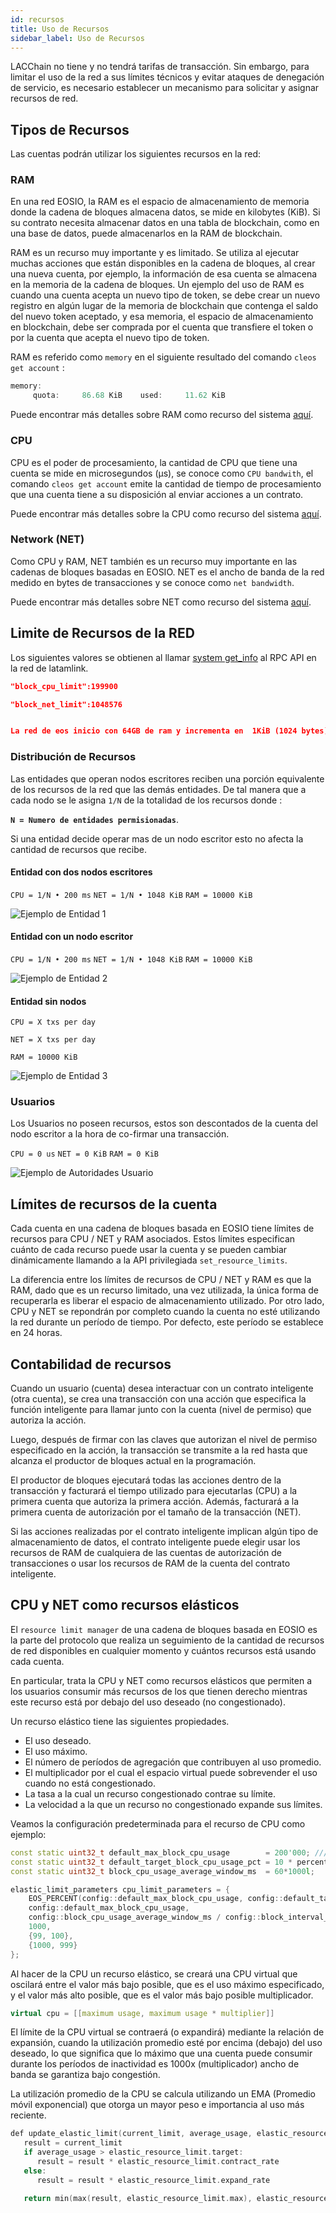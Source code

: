 ```yaml
---
id: recursos
title: Uso de Recursos
sidebar_label: Uso de Recursos
---
```


LACChain no tiene y no tendrá tarifas de transacción. Sin embargo, para limitar el uso de la red a sus límites técnicos y evitar ataques de denegación de servicio, es necesario establecer un mecanismo para solicitar y asignar recursos de red.

## Tipos de Recursos
Las cuentas podrán utilizar los siguientes recursos en la red:

### RAM
En una red EOSIO, la RAM es el espacio de almacenamiento de memoria donde la cadena de bloques almacena datos, se mide en kilobytes (KiB). Si su contrato necesita almacenar datos en una tabla de blockchain, como en una base de datos, puede almacenarlos en la RAM de blockchain.

RAM es un recurso muy importante y es limitado. Se utiliza al ejecutar muchas acciones que están disponibles en la cadena de bloques, al crear una nueva cuenta, por ejemplo, la información de esa cuenta se almacena en la memoria de la cadena de bloques. Un ejemplo del uso de RAM es cuando una cuenta acepta un nuevo tipo de token, se debe crear un nuevo registro en algún lugar de la memoria de blockchain que contenga el saldo del nuevo token aceptado, y esa memoria, el espacio de almacenamiento en blockchain, debe ser comprada por el cuenta que transfiere el token o por la cuenta que acepta el nuevo tipo de token.

RAM es referido como `memory` en el siguiente resultado del comando `cleos get account` : 
```c++
memory: 
     quota:     86.68 KiB    used:     11.62 KiB  
```

Puede encontrar más detalles sobre RAM como recurso del sistema [aquí](https://developers.eos.io/manuals/eosio.contracts/latest/key-concepts/ram).

### CPU
CPU es el poder de procesamiento, la cantidad de CPU que tiene una cuenta se mide en microsegundos (μs), se conoce como `CPU bandwith`, el comando `cleos get account` emite la cantidad de tiempo de procesamiento que una cuenta tiene a su disposición al enviar acciones a un contrato.

Puede encontrar más detalles sobre la CPU como recurso del sistema [aquí](https://developers.eos.io/manuals/eosio.contracts/latest/key-concepts/cpu).

### Network (NET)

Como CPU y RAM, NET también es un recurso muy importante en las cadenas de bloques basadas en EOSIO. NET es el ancho de banda de la red medido en bytes de transacciones y se conoce como `net bandwidth`.

Puede encontrar más detalles sobre NET como recurso del sistema [aquí](https://developers.eos.io/manuals/eosio.contracts/latest/key-concepts/net).


## Limite de Recursos de la RED

Los siguientes valores se obtienen al llamar [system get_info](https://lacchain.eosio.cr/v1/chain/get_info) al RPC API en la red de latamlink.


```json title="CPU limit"
"block_cpu_limit":199900
```

```json title="NET limit"
"block_net_limit":1048576
````

```json title="RAM limit"

La red de eos inicio con 64GB de ram y incrementa en  1KiB (1024 bytes) por día
```

### Distribución de Recursos

Las entidades que operan nodos escritores reciben una porción equivalente de los recursos de la red que las demás entidades. De tal manera que a cada nodo se le asigna `1/N` de la totalidad de los recursos donde : 

**`N = Numero de entidades permisionadas`**.

 Si una entidad decide operar mas de un nodo escritor esto no afecta la cantidad de recursos que recibe.

#### Entidad con dos nodos escritores 


`CPU = 1/N • 200 ms` `NET = 1/N • 1048 KiB` `RAM = 10000 KiB`

![Ejemplo de Entidad 1](/img/diagramas/entity1-authorities.png)

#### Entidad con un nodo escritor 

`CPU = 1/N • 200 ms` `NET = 1/N • 1048 KiB` `RAM = 10000 KiB`

![Ejemplo de Entidad 2](/img/diagramas/entity2-authorities.png)

#### Entidad sin nodos  

`CPU = X txs per day`

`NET = X txs per day`

`RAM = 10000 KiB`

![Ejemplo de Entidad 3](/img/diagramas/entity3-authorities.png)

### Usuarios
Los Usuarios no poseen recursos, estos son descontados de la cuenta del nodo escritor a la hora de co-firmar una transacción.

`CPU = 0 us`
`NET = 0 KiB`
`RAM = 0 KiB`

![Ejemplo de Autoridades Usuario](/img/diagramas/user-authorities.png)

## Límites de recursos de la cuenta
Cada cuenta en una cadena de bloques basada en EOSIO tiene límites de recursos para CPU / NET y RAM asociados. Estos límites especifican cuánto de cada recurso puede usar la cuenta y se pueden cambiar dinámicamente llamando a la API privilegiada `set_resource_limits`.

La diferencia entre los límites de recursos de CPU / NET y RAM es que la RAM, dado que es un recurso limitado, una vez utilizada, la única forma de recuperarla es liberar el espacio de almacenamiento utilizado. Por otro lado, CPU y NET se repondrán por completo cuando la cuenta no esté utilizando la red durante un período de tiempo. Por defecto, este período se establece en 24 horas.

## Contabilidad de recursos
Cuando un usuario (cuenta) desea interactuar con un contrato inteligente (otra cuenta), se crea una transacción con una acción que especifica la función inteligente para llamar junto con la cuenta (nivel de permiso) que autoriza la acción.

Luego, después de firmar con las claves que autorizan el nivel de permiso especificado en la acción, la transacción se transmite a la red hasta que alcanza el productor de bloques actual en la programación.

El productor de bloques ejecutará todas las acciones dentro de la transacción y facturará el tiempo utilizado para ejecutarlas (CPU) a la primera cuenta que autoriza la primera acción. Además, facturará a la primera cuenta de autorización por el tamaño de la transacción (NET).

Si las acciones realizadas por el contrato inteligente implican algún tipo de almacenamiento de datos, el contrato inteligente puede elegir usar los recursos de RAM de cualquiera de las cuentas de autorización de transacciones o usar los recursos de RAM de la cuenta del contrato inteligente.

## CPU y NET como recursos elásticos
El `resource limit manager` de una cadena de bloques basada en EOSIO es la parte del protocolo que realiza un seguimiento de la cantidad de recursos de red disponibles en cualquier momento y cuántos recursos está usando cada cuenta.

En particular, trata la CPU y NET como recursos elásticos que permiten a los usuarios consumir más recursos de los que tienen derecho mientras este recurso está por debajo del uso deseado (no congestionado).

Un recurso elástico tiene las siguientes propiedades.

* El uso deseado.
* El uso máximo.
* El número de períodos de agregación que contribuyen al uso promedio.
* El multiplicador por el cual el espacio virtual puede sobrevender el uso cuando no está congestionado.
* La tasa a la cual un recurso congestionado contrae su límite.
* La velocidad a la que un recurso no congestionado expande sus límites.

Veamos la configuración predeterminada para el recurso de CPU como ejemplo:

```c++
const static uint32_t default_max_block_cpu_usage        = 200'000; /// max block cpu usage in microseconds
const static uint32_t default_target_block_cpu_usage_pct = 10 * percent_1;
const static uint32_t block_cpu_usage_average_window_ms  = 60*1000l;
```

```c++
elastic_limit_parameters cpu_limit_parameters = {
    EOS_PERCENT(config::default_max_block_cpu_usage, config::default_target_block_cpu_usage_pct), //10% of 200ms
    config::default_max_block_cpu_usage,                                                          //200ms
    config::block_cpu_usage_average_window_ms / config::block_interval_ms,                        //60s (120 blocks)
    1000,                                                                                         //x1000 multiplier
    {99, 100},                                                                                    //contract ratio 0.99 
    {1000, 999}                                                                                   //expand ratio 1.001
};
```

Al hacer de la CPU un recurso elástico, se creará una CPU virtual que oscilará entre el valor más bajo posible, que es el uso máximo especificado, y el valor más alto posible, que es el valor más bajo posible multiplicador.

```c++
virtual cpu = [[maximum usage, maximum usage * multiplier]]
```

El límite de la CPU virtual se contraerá (o expandirá) mediante la relación de expansión,  cuando la utilización promedio esté por encima (debajo) del uso deseado, lo que significa que lo máximo que una cuenta puede consumir durante los períodos de inactividad es 1000x (multiplicador) ancho de banda se garantiza bajo congestión.

La utilización promedio de la CPU se calcula utilizando un EMA (Promedio móvil exponencial) que otorga un mayor peso e importancia al uso más reciente.

```c++
def update_elastic_limit(current_limit, average_usage, elastic_resource_limit) {
   result = current_limit
   if average_usage > elastic_resource_limit.target:
      result = result * elastic_resource_limit.contract_rate
   else:
      result = result * elastic_resource_limit.expand_rate

   return min(max(result, elastic_resource_limit.max), elastic_resource_limit.max * elastic_resource_limit.max_multiplier)
```

